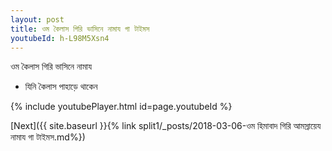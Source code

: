 ```yaml
---
layout: post
title: ওম কৈলাস গিরি ভাসিনে নামায গা টাইমস
youtubeId: h-L98M5Xsn4
---
```

 
 
 ওম কৈলাস গিরি ভাসিনে নামায  
 
 -  যিনি কৈলাস পাহাড়ে থাকেন 
 
  
 
  
 
 
 
 
 
 


{% include youtubePlayer.html id=page.youtubeId %}
 
[Next]({{ site.baseurl }}{% link  split1/_posts/2018-03-06-ওম হিমাবাদ গিরি আমস্রায়েয নামায গা টাইমস.md%})
 
